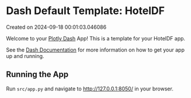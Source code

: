 # Dash Default Template: HotelDF

Created on 2024-09-18 00:01:03.046086

Welcome to your [Plotly Dash](https://plotly.com/dash/) App! This is a template for your HotelDF app.

See the [Dash Documentation](https://dash.plotly.com/introduction) for more information on how to get your app up and running.

## Running the App

Run `src/app.py` and navigate to http://127.0.0.1:8050/ in your browser.